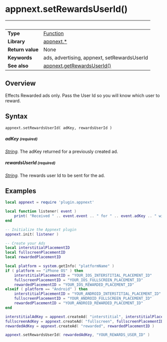# appnext.setRewardsUserId()

|                      | &nbsp; 
| -------------------- | ---------------------------------------------------------------
| __Type__             | [Function](http://docs.coronalabs.com/api/type/Function.html)
| __Library__          | [appnext.*](Readme.markdown)
| __Return value__     | None
| __Keywords__         | ads, advertising, appnext, setRewardsUserId
| __See also__         | [appnext.getRewardsUserId()](getRewardsUserId.markdown)


## Overview

Effects Rewarded ads only. Pass the User Id so you will know which user to reward.


## Syntax

	appnext.setRewardsUserId( adKey, rewardsUserId )

##### adKey <small>(required)</small>
_[String](http://docs.coronalabs.com/api/type/String.html)._ The adKey returned for a previously created ad.

##### rewardsUserId <small>(required)</small>
_[String](http://docs.coronalabs.com/api/type/String.html)._ The rewards user Id to be sent for the ad.


## Examples

``````lua
local appnext = require 'plugin.appnext'

local function listener( event )
	print( "Received " .. event.event .. " for " .. event.adKey .. " with message " .. event.message )
end

-- Initialize the Appnext plugin
appnext.init( listener )

-- Create your Ads
local interstitialPlacementID
local fullscreenPlacementID
local rewardedPlacementID

local platform = system.getInfo( "platformName" )
if ( platform == "iPhone OS" ) then
    interstitialPlacementID = "YOUR_IOS_INTERSTITIAL_PLACEMENT_ID"
    fullscreenPlacementID = "YOUR_IOS_FULLSCREEN_PLACEMENT_ID"
    rewardedPlacementID = "YOUR_IOS_REWARDED_PLACEMENT_ID"
elseif ( platform == "Android" ) then
    interstitialPlacementID = "YOUR_ANDROID_INTERSTITIAL_PLACEMENT_ID"
    fullscreenPlacementID = "YOUR_ANDROID_FULLSCREEN_PLACEMENT_ID"
    rewardedPlacementID = "YOUR_ANDROID_REWARDED_PLACEMENT_ID"
end

interstitialAdKey = appnext.createAd( "interstitial", interstitialPlacementID )
fullscreenAdKey = appnext.createAd( "fullscreen", fullscreenPlacementID )
rewardedAdKey = appnext.createAd( "rewarded", rewardedPlacementID )

appnext.setRewardsUserId( rewardedAdKey, "YOUR_REWARDS_USER_ID" )
``````
